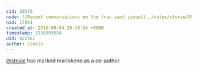 ```yaml
---
cid: 20570
node: ![Recent conversations on the frac sand issue](../notes/stevie/09-04-2018/recent-conversations-on-the-frac-sand-issue)
nid: 17061
created_at: 2018-09-04 20:39:54 +0000
timestamp: 1536093594
uid: 422561
author: stevie
---
```


 [@stevie](/profile/stevie) has marked marlokeno as a co-author. 